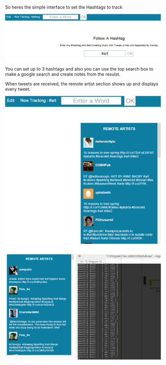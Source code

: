 So heres the simple interface to set the Hashtags to track

![Tracker](../project_images/webinterface.PNG?raw=true "Tracker")

You can set up to 3 hashtags and also you can use the top search box to make a google search and create notes from the resulst.

When tweets are received, the remote artist section shows up and displays every tweet.

![Remotes](../project_images/remote_artists.PNG?raw=true "Tracker")
![Remotes](../project_images/remote_notes.gif "Tracker")